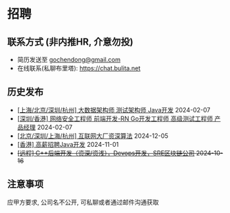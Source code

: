 # 招聘
## 联系方式 (非内推HR, 介意勿投)
- 简历发送至 gochendong@gmail.com
- 在线联系(私聊布里塔): https://chat.bulita.net

## 历史发布
- [[上海/北京/深圳/杭州] 大数据架构师 测试架构师 Java开发](https://github.com/gochendong/jobs/issues/5) 2024-02-07
- [[深圳/香港] 网络安全工程师 前端开发-RN Go开发工程师 高级测试工程师 产品经理](https://github.com/gochendong/jobs/issues/4) 2024-02-07
- [[北京/深圳/上海/杭州] 互联网大厂资深算法](https://github.com/gochendong/jobs/issues/3) 2024-12-05
- [[香港] 高薪招聘Java开发](https://github.com/gochendong/jobs/issues/2) 2024-11-01
- ~~[[远程] C++后端开发（资深/资浅），Devops开发，SRE区块链公司](https://github.com/gochendong/jobs/issues/1) 2024-10-16~~


## 注意事项
应甲方要求, 公司名不公开, 可私聊或者通过邮件沟通获取
